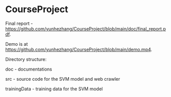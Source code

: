 # CourseProject

Final report - https://github.com/yunhezhang/CourseProject/blob/main/doc/final_report.pdf. 

Demo is at https://github.com/yunhezhang/CourseProject/blob/main/demo.mp4.

Directory structure:

doc - documentations

src - source code for the SVM model and web crawler

trainingData - training data for the SVM model
